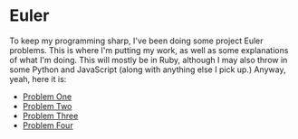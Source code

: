 # Euler
To keep my programming sharp, I've been doing some project Euler problems. This is where I'm putting my work, as well as some explanations of what I'm doing. This will mostly be in Ruby, although I may also throw in some Python and JavaScript (along with anything else I pick up.) Anyway, yeah, here it is:

- [Problem One](/p1/p1_solution.md)
- [Problem Two](p2/p2_solution.md)
- [Problem Three](p3/p3_solution.md)
- [Problem Four](p4/p4_solution.md)
